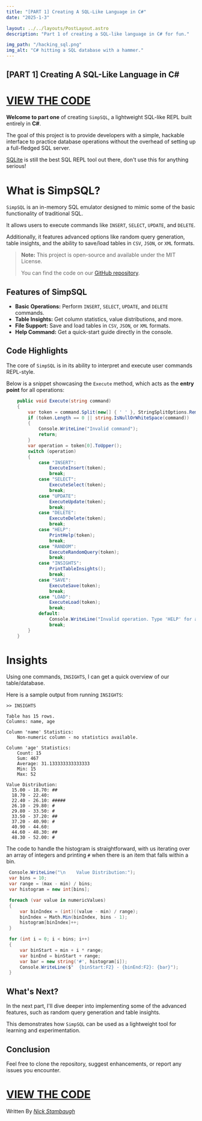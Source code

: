 ```yaml
---
title: "[PART 1] Creating A SQL-Like Language in C#"
date: "2025-1-3"

layout: ../../layouts/PostLayout.astro
description: "Part 1 of creating a SQL-like language in C# for fun."

img_path: "/hacking_sql.png"
img_alt: "C# hitting a SQL database with a hammer."
---
```


[PART 1] Creating A SQL-Like Language in C#
-------------------------------------------

# [VIEW THE CODE](https://github.com/Sieep-Coding/SimpSQL/)

**Welcome to part one** of creating `SimpSQL`, a lightweight SQL-like REPL built entirely in **C#**. 

The goal of this project is to provide developers with a simple, hackable interface to practice database operations without the overhead of setting up a full-fledged SQL server.

[SQLite](https://www.sqlite.org/) is still the best SQL REPL tool out there, don't use this for anything serious!

What is SimpSQL?
================

`SimpSQL` is an in-memory SQL emulator designed to mimic some of the basic functionality of traditional SQL. 

It allows users to execute commands like `INSERT`, `SELECT`, `UPDATE`, and `DELETE`. 

Additionally, it features advanced options like random query generation, table insights, and the ability to save/load tables in `CSV`, `JSON`, or `XML` formats.

> **Note:** This project is open-source and available under the MIT License. 
> 
> You can find the code on our [GitHub repository](https://github.com/Sieep-Coding/).

Features of SimpSQL
-------------------

*   **Basic Operations:** Perform `INSERT`, `SELECT`, `UPDATE`, and `DELETE` commands.
*   **Table Insights:** Get column statistics, value distributions, and more.
*   **File Support:** Save and load tables in `CSV`, `JSON`, or `XML` formats.
*   **Help Command:** Get a quick-start guide directly in the console.

Code Highlights
---------------

The core of `SimpSQL` is in its ability to interpret and execute user commands REPL-style.

Below is a snippet showcasing the `Execute` method, which acts as the **entry point** for all operations:

```csharp
    public void Execute(string command)
    {
        var token = command.Split(new[] { ' ' }, StringSplitOptions.RemoveEmptyEntries);
        if (token.Length == 0 || string.IsNullOrWhiteSpace(command))
        {
            Console.WriteLine("Invalid command");
            return;
        }
        var operation = token[0].ToUpper();
        switch (operation)
        {
            case "INSERT":
                ExecuteInsert(token);
                break;
            case "SELECT":
                ExecuteSelect(token);
                break;
            case "UPDATE":
                ExecuteUpdate(token);
                break;
            case "DELETE":
                ExecuteDelete(token);
                break;
            case "HELP":
                PrintHelp(token);
                break;
            case "RANDOM":
                ExecuteRandomQuery(token);
                break;
            case "INSIGHTS":
                PrintTableInsights();
                break;
            case "SAVE":
                ExecuteSave(token);
                break;
            case "LOAD":
                ExecuteLoad(token);
                break;
            default:
                Console.WriteLine("Invalid operation. Type 'HELP' for a quick-start.");
                break;
        }
    }
```

Insights
========

Using one commands, `INSIGHTS`, I can get a quick overview of our table/database.

Here is a sample output from running `INSIGHTS`:

```text
>> INSIGHTS

Table has 15 rows.
Columns: name, age

Column 'name' Statistics:
    Non-numeric column - no statistics available.

Column 'age' Statistics:
    Count: 15
    Sum: 467
    Average: 31.133333333333333
    Min: 15
    Max: 52

Value Distribution:
  15.00 - 18.70: ##
  18.70 - 22.40:
  22.40 - 26.10: #####
  26.10 - 29.80: #
  29.80 - 33.50: #
  33.50 - 37.20: ##
  37.20 - 40.90: #
  40.90 - 44.60:
  44.60 - 48.30: ##
  48.30 - 52.00: #
```

The code to handle the histogram is straightforward, with us iterating over an array of integers and printing `#` when there is an item that falls within a bin.


```csharp
 Console.WriteLine("\n    Value Distribution:");
 var bins = 10;
 var range = (max - min) / bins;
 var histogram = new int[bins];

 foreach (var value in numericValues)
 {
     var binIndex = (int)((value - min) / range);
     binIndex = Math.Min(binIndex, bins - 1);
     histogram[binIndex]++;
 }

 for (int i = 0; i < bins; i++)
 {
     var binStart = min + i * range;
     var binEnd = binStart + range;
     var bar = new string('#', histogram[i]);
     Console.WriteLine($"  {binStart:F2} - {binEnd:F2}: {bar}");
 }
```

What's Next?
------------

In the next part, I'll dive deeper into implementing some of the advanced features, such as random query generation and table insights. 

This demonstrates how `SimpSQL` can be used as a lightweight tool for learning and experimentation.

Conclusion
------------

Feel free to clone the repository, suggest enhancements, or report any issues you encounter. 

# [VIEW THE CODE](https://github.com/Sieep-Coding/SimpSQL/)

Written By [_Nick Stambaugh_](https://www.linkedin.com/in/nick-s-694241139/)
